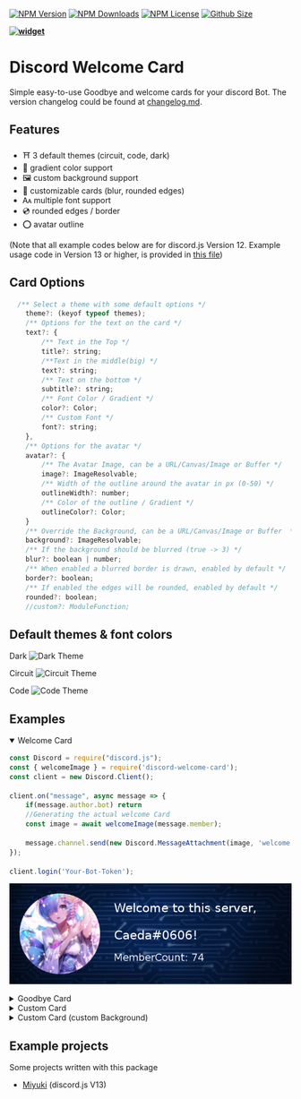 [![NPM Version](https://img.shields.io/npm/v/discord-welcome-card?color=00DEC8&style=for-the-badge)](https://www.npmjs.com/package/discord-welcome-card)
[![NPM Downloads](https://img.shields.io/npm/dt/discord-welcome-card?color=00DEC8&style=for-the-badge)](https://www.npmjs.com/package/discord-welcome-card)
[![NPM License](https://img.shields.io/npm/l/discord-welcome-card?color=00DEC8&style=for-the-badge)](https://www.npmjs.com/package/discord-welcome-card)
[![Github Size](https://img.shields.io/github/repo-size/AKORA-Studios/DiscordWelcomeCard?color=00DEC8&label=SIZE&style=for-the-badge)](https://www.npmjs.com/package/discord-welcome-card)

**[![widget](https://discord.com/api/guilds/553942677117337600/widget.png?style=banner2)](https://discord.gg/Emk2udJ)**


#  Discord Welcome Card
Simple easy-to-use Goodbye and welcome cards for your discord Bot. The version changelog could be found at [changelog.md](CHANGELOG.md).


## Features
* ⛩️ 3 default themes (circuit, code, dark)
* 🍭 gradient color support
* 🖼️ custom background support
*  📎 customizable cards (blur, rounded edges)
* 🗛 multiple font support
* 💿 rounded edges / border
* ⭕ avatar outline

(Note that all example codes below are for discord.js Version 12. Example usage code in Version 13 or higher, is provided in [this file](Usage.md))


## Card Options
```javascript
  /** Select a theme with some default options */
    theme?: (keyof typeof themes);
    /** Options for the text on the card */
    text?: {
        /** Text in the Top */
        title?: string;
        /**Text in the middle(big) */
        text?: string;
        /** Text on the bottom */
        subtitle?: string;
        /** Font Color / Gradient */
        color?: Color;
        /** Custom Font */
        font?: string;
    },
    /** Options for the avatar */
    avatar?: {
        /** The Avatar Image, can be a URL/Canvas/Image or Buffer */
        image?: ImageResolvable;
        /** Width of the outline around the avatar in px (0-50) */
        outlineWidth?: number;
        /** Color of the outline / Gradient */
        outlineColor?: Color;
    }
    /** Override the Background, can be a URL/Canvas/Image or Buffer  */
    background?: ImageResolvable;
    /** If the background should be blurred (true -> 3) */
    blur?: boolean | number;
    /** When enabled a blurred border is drawn, enabled by default */
    border?: boolean;
    /** If enabled the edges will be rounded, enabled by default */
    rounded?: boolean;
    //custom?: ModuleFunction;
```

## Default themes & font colors
Dark
![Dark Theme](https://cdn.discordapp.com/attachments/753474834004049970/880461624912269352/welcome.png)

Circuit
![Circuit Theme](https://cdn.discordapp.com/attachments/881826427392102401/881868994074800159/welcome.png)

Code
![Code Theme](https://cdn.discordapp.com/attachments/753474836281557063/847803305450274846/goodbye.png)

## Examples
<details open> 
    <summary>  Welcome Card </summary>

```javascript
const Discord = require("discord.js");
const { welcomeImage } = require('discord-welcome-card');
const client = new Discord.Client();

client.on("message", async message => {
    if(message.author.bot) return
    //Generating the actual welcome Card
    const image = await welcomeImage(message.member);

    message.channel.send(new Discord.MessageAttachment(image, 'welcome.png'))
});

client.login('Your-Bot-Token');
```
    
![Image](examples/welcome2.png)

</details>


<details> <summary> Goodbye Card </summary>

```javascript
const Discord = require("discord.js");
const { goodbyeImage } = require('discord-welcome-card');
const client = new Discord.Client();

client.on("message", async message => {
    if(message.author.bot) return
    //Generating the actual goodbye Card
    const image = await goodbyeImage(message.member, 'code');

    message.channel.send(new Discord.MessageAttachment(image, 'goodbye.png'))
});

client.login('Your-Bot-Token');
```
    
![Image](examples/goodbye2.png)
    
</details>

<details><summary> Custom Card </summary>

```javascript
const Discord = require("discord.js");
const { drawCard } = require('discord-welcome-card');
const client = new Discord.Client();

client.on("message", async message => {
    if(message.author.bot) return
    //Generating the actual custom Card
    const image = await drawCard({
            theme: 'dark',
            text: {
                title: 'Title',
                 text: 'Text',
                subtitle: 'Subtitle',
                color: '#aaa6ff'
            },
            avatar: {
                image: message.member.user.avatarURL({ format: 'png' }),
                outlineWidth: 5,
                outlineColor: '#6dc97c'
            },
            blur: true,
            border: true,
            rounded: true
        })
    message.channel.send(new Discord.MessageAttachment(image, 'custom.png'))
});

client.login('Your-Bot-Token');
```
    
![Image](examples/custom2.png)

</details>
 

<details> <summary> Custom Card (custom Background) </summary>
folder strcuture:

```
folder
|-index.js
|-image.png
```

```javascript
const Discord = require("discord.js");
const { drawCard } = require('discord-welcome-card');
const client = new Discord.Client();

client.on("message", async message => {
    if(message.author.bot) return
    //Generating the actual custom Card
    const image = await drawCard({
            text: {
                title: 'Title',
                 text: 'Text',
                subtitle: 'Subtitle',
                color:  new Gradient("linear", {
                     color: "#4287f5",
                    offset: 1
                    }, {
                    color: "#f5426f",
                     offset: 0
                     })
            },
            avatar: {
                image: message.member.user.avatarURL({ format: 'png' })
            },
            background: "./image.png",
            blur: true,
            border: true,
            rounded: true
        })
    message.channel.send(new Discord.MessageAttachment(image, 'custom.png'))
});

client.login('Your-Bot-Token');
```
    
</details>    


## Example projects
Some projects written with this package
* [Miyuki](https://github.com/discord-card/Miyuki) (discord.js V13)
